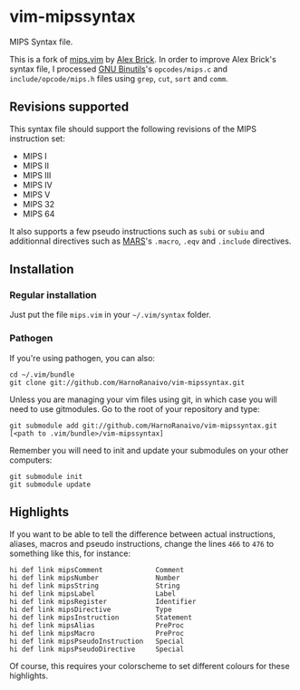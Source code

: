 vim-mipssyntax
==============
MIPS Syntax file.

This is a fork of [mips.vim](http://www.vim.org/scripts/script.php?script_id=2045 "mips.vim: Your standard MIPS syntax highlighting") by [Alex Brick](http://www.vim.org/account/profile.php?user_id=13254 "User Profile: Alex Brick"). In order to improve Alex Brick's syntax file, I processed [GNU Binutils](https://www.gnu.org/software/binutils/ "GNU Binutils")'s ```opcodes/mips.c``` and ```include/opcode/mips.h``` files using ```grep```, ```cut```, ```sort``` and ```comm```.

Revisions supported
-------------------
This syntax file should support the following revisions of the MIPS instruction set:
- MIPS I
- MIPS II
- MIPS III
- MIPS IV
- MIPS V
- MIPS 32
- MIPS 64

It also supports a few pseudo instructions such as ```subi``` or ```subiu``` and additionnal directives such as [MARS](http://courses.missouristate.edu/KenVollmar/MARS/index.htm "MARS MIPS Siulator")'s ```.macro```, ```.eqv``` and ```.include``` directives.

Installation
------------
### Regular installation
Just put the file ```mips.vim``` in your ```~/.vim/syntax``` folder.

### Pathogen
If you're using pathogen, you can also:
````
cd ~/.vim/bundle
git clone git://github.com/HarnoRanaivo/vim-mipssyntax.git
````
Unless you are managing your vim files using git, in which case you will need to use gitmodules. Go to the root of your repository and type:
````
git submodule add git://github.com/HarnoRanaivo/vim-mipssyntax.git [<path to .vim/bundle>/vim-mipssyntax]
````
Remember you will need to init and update your submodules on your other computers:
````
git submodule init
git submodule update
````

Highlights
----------
If you want to be able to tell the difference between actual instructions, aliases, macros and pseudo instructions, change the lines ```466``` to ```476``` to something like this, for instance:
````
hi def link mipsComment             Comment
hi def link mipsNumber              Number
hi def link mipsString              String
hi def link mipsLabel               Label
hi def link mipsRegister            Identifier
hi def link mipsDirective           Type
hi def link mipsInstruction         Statement
hi def link mipsAlias               PreProc
hi def link mipsMacro               PreProc
hi def link mipsPseudoInstruction   Special
hi def link mipsPseudoDirective     Special
````
Of course, this requires your colorscheme to set different colours for these highlights.
